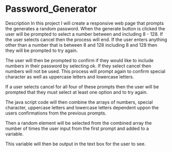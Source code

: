# Password_Generator
Description
In this project I will create a responsive web page that prompts the generates a random password. When the generate button is clicked the user will be prompted to select a number between and including 8 - 128. If the user selects cancel then the process will end. If the user enters anything other than a number that is between 8 and 128 including 8 and 128 then they will be prompted to try again.

The user will then be prompted to confirm if they would like to include numbers in their password by selecting ok. If they select cancel then numbers will not be used.
This process will prompt again to confirm special character as well as uppercase letters and lowercase letters.

If a user selects cancel for all four of these prompts then the user will be prompted that they must select at least one option and to try again.

The java script code will then combine the arrays of numbers, special character, uppercase letters and lowercase letters dependent uppon the users confirmations from the previous prompts. 

Then a random element will be selected from the combined array the number of times the user input from the first prompt and added to a variable. 

This variable will then be output in the text box for the user to see.